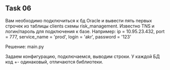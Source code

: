 ## Task 06

Вам необходимо подключиться к бд Oracle и вывести пять первых строчек из таблицы clients схемы risk_management. Известно TNS и логин/пароль для подключения к базе. Например: ip = 10.95.23.432, port = 777, service_name = 'prod', login = 'akr', password = '123'

Решение: main.py

Задаем конфигурацию, подключаемся, выводим строки. У каждой БД код +- одинаковый, отличаются библиотеки.